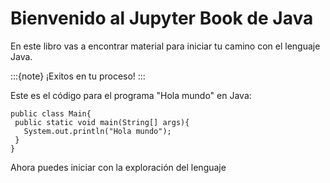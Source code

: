 # Bienvenido al Jupyter Book de Java

En este libro vas a encontrar material para iniciar tu camino con el lenguaje Java.

:::{note}
¡Exitos en tu proceso!
:::

Este es el código para el programa "Hola mundo" en Java:

```
public class Main{
 public static void main(String[] args){
   System.out.println("Hola mundo");
 }
}
```

Ahora puedes iniciar con la exploración del lenguaje
